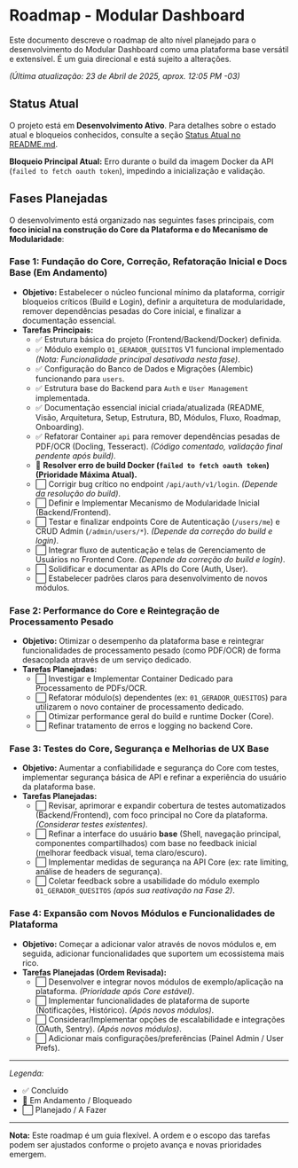 # Roadmap - Modular Dashboard

Este documento descreve o roadmap de alto nível planejado para o desenvolvimento do Modular Dashboard como uma plataforma base versátil e extensível. É um guia direcional e está sujeito a alterações.

*(Última atualização: 23 de Abril de 2025, aprox. 12:05 PM -03)*

## Status Atual

O projeto está em **Desenvolvimento Ativo**. Para detalhes sobre o estado atual e bloqueios conhecidos, consulte a seção [Status Atual no README.md](./README.md#status-atual).

**Bloqueio Principal Atual:** Erro durante o build da imagem Docker da API (`failed to fetch oauth token`), impedindo a inicialização e validação.

## Fases Planejadas

O desenvolvimento está organizado nas seguintes fases principais, com **foco inicial na construção do Core da Plataforma e do Mecanismo de Modularidade**:

### Fase 1: Fundação do Core, Correção, Refatoração Inicial e Docs Base (Em Andamento)

* **Objetivo:** Estabelecer o núcleo funcional mínimo da plataforma, corrigir bloqueios críticos (Build e Login), definir a arquitetura de modularidade, remover dependências pesadas do Core inicial, e finalizar a documentação essencial.
* **Tarefas Principais:**
    * ✅ Estrutura básica do projeto (Frontend/Backend/Docker) definida.
    * ✅ Módulo exemplo `01_GERADOR_QUESITOS` V1 funcional implementado *(Nota: Funcionalidade principal desativada nesta fase)*.
    * ✅ Configuração do Banco de Dados e Migrações (Alembic) funcionando para `users`.
    * ✅ Estrutura base do Backend para `Auth` e `User Management` implementada.
    * ✅ Documentação essencial inicial criada/atualizada (README, Visão, Arquitetura, Setup, Estrutura, BD, Módulos, Fluxo, Roadmap, Onboarding).
    * ✅ Refatorar Container `api` para remover dependências pesadas de PDF/OCR (Docling, Tesseract). *(Código comentado, validação final pendente após build)*.
    * 🚧 **Resolver erro de build Docker (`failed to fetch oauth token`) (Prioridade Máxima Atual).**
    * ⬜ Corrigir bug crítico no endpoint `/api/auth/v1/login`. *(Depende da resolução do build)*.
    * ⬜ Definir e Implementar Mecanismo de Modularidade Inicial (Backend/Frontend).
    * ⬜ Testar e finalizar endpoints Core de Autenticação (`/users/me`) e CRUD Admin (`/admin/users/*`). *(Depende da correção do build e login)*.
    * ⬜ Integrar fluxo de autenticação e telas de Gerenciamento de Usuários no Frontend Core. *(Depende da correção do build e login)*.
    * ⬜ Solidificar e documentar as APIs do Core (Auth, User).
    * ⬜ Estabelecer padrões claros para desenvolvimento de novos módulos.

### Fase 2: Performance do Core e Reintegração de Processamento Pesado

* **Objetivo:** Otimizar o desempenho da plataforma base e reintegrar funcionalidades de processamento pesado (como PDF/OCR) de forma desacoplada através de um serviço dedicado.
* **Tarefas Planejadas:**
    * ⬜ Investigar e Implementar Container Dedicado para Processamento de PDFs/OCR.
    * ⬜ Refatorar módulo(s) dependentes (ex: `01_GERADOR_QUESITOS`) para utilizarem o novo container de processamento dedicado.
    * ⬜ Otimizar performance geral do build e runtime Docker (Core).
    * ⬜ Refinar tratamento de erros e logging no backend Core.

### Fase 3: Testes do Core, Segurança e Melhorias de UX Base

* **Objetivo:** Aumentar a confiabilidade e segurança do Core com testes, implementar segurança básica de API e refinar a experiência do usuário da plataforma base.
* **Tarefas Planejadas:**
    * ⬜ Revisar, aprimorar e expandir cobertura de testes automatizados (Backend/Frontend), com foco principal no Core da plataforma. *(Considerar testes existentes)*.
    * ⬜ Refinar a interface do usuário **base** (Shell, navegação principal, componentes compartilhados) com base no feedback inicial (melhorar feedback visual, tema claro/escuro).
    * ⬜ Implementar medidas de segurança na API Core (ex: rate limiting, análise de headers de segurança).
    * ⬜ Coletar feedback sobre a usabilidade do módulo exemplo `01_GERADOR_QUESITOS` *(após sua reativação na Fase 2)*.

### Fase 4: Expansão com Novos Módulos e Funcionalidades de Plataforma

* **Objetivo:** Começar a adicionar valor através de novos módulos e, em seguida, adicionar funcionalidades que suportem um ecossistema mais rico.
* **Tarefas Planejadas (Ordem Revisada):**
    * ⬜ Desenvolver e integrar novos módulos de exemplo/aplicação na plataforma. *(Prioridade após Core estável)*.
    * ⬜ Implementar funcionalidades de plataforma de suporte (Notificações, Histórico). *(Após novos módulos)*.
    * ⬜ Considerar/Implementar opções de escalabilidade e integrações (OAuth, Sentry). *(Após novos módulos)*.
    * ⬜ Adicionar mais configurações/preferências (Painel Admin / User Prefs).

---
*Legenda:*
* ✅ Concluído
* 🚧 Em Andamento / Bloqueado
* ⬜ Planejado / A Fazer
---

**Nota:** Este roadmap é um guia flexível. A ordem e o escopo das tarefas podem ser ajustados conforme o projeto avança e novas prioridades emergem.